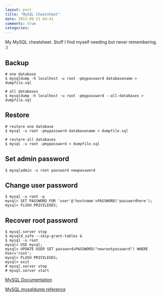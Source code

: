 ```yaml
---
layout: post
title: "MySQL Cheatsheet"
date: 2013-09-21 04:41
comments: true
categories: 
---
```


My MySQL cheatsheet. Stuff I find myself needing but never remembering. :) 

<!-- more -->

## Backup 


```
# one database
$ mysqldump -h localhost -u root -pmypassword databasename > dumpfile.sql
```

```
# all databases 
$ mysqldump -h localhost -u root -pmypassword --all-databases > dumpfile.sql

```

## Restore

```
# restore one database
$ mysql -u root -pmypassword databasename < dumpfile.sql
```

```
# restore all databases
$ mysql -u root -pmypassword < dumpfile.sql
```

## Set admin password

```
$ mysqladmin -u root password newpassword
```

## Change user password

```
$ mysql -u root -p
mysql> SET PASSWORD FOR 'user'@'hostname'=PASSWORD('passwordhere');
mysql> FLUSH PRIVILEGES;
```

## Recover root password

```
$ mysql.server stop
$ mysqld_safe --skip-grant-tables &
$ mysql -u root
mysql> USE mysql;
mysql> UPDATE USER SET password=PASSWORD("newrootpassword") WHERE User='root';
mysql> FLUSH PRIVILEGES;
mysql> exit 
# mysql.server stop
# mysql.server start
```

[MySQL Documentation](http://dev.mysql.com/doc/refman/5.6/en/)

[MySQL mysqldump reference](http://dev.mysql.com/doc/refman/5.6/en/mysqldump.html)
